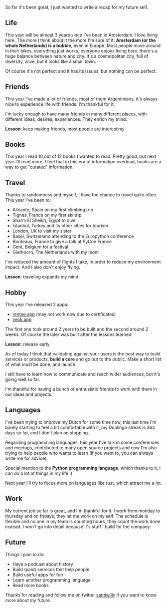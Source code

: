<!--
.. title: 2019 yearly retrospective
.. slug: 2019-yearly-retrospective
.. date: 2019-12-31 13:40:35 UTC-03:00
.. tags: self
.. category: self
.. link:
.. description: My 2019 retrospective talking about life
.. type: text
-->

So far it's been great, I just wanted to write a recap for my future self.

## Life

This year will be almost 3 years since I've been in Amsterdam. I love living here.
The more I think about it the more I'm sure of it: **Amsterdam (or the whole Netherlands) is a bubble**,
even in Europe.
Most people move around in their bikes, everything just works, everyone enjoys living here,
there's a huge balance between nature and city.
It's a cosmopolitan city, full of diversity, alive, but it looks like a small town.

Of course it's not perfect and it has its issues, but nothing can be perfect.

## Friends

This year I've made a lot of friends, most of them Argentinians,
it's always nice to experience life with friends. I'm thankful for it.

I'm lucky enough to have many friends in many different places, with different ideas,
desires, experiences. They enrich my mind.

**Lesson**: keep making friends, most people are interesting

## Books

This year I read 10 out of 12 books I wanted to read.
Pretty good, but next year I'll read more.
I feel that in this era of information overload, books are a way to get "curated" information.

## Travel

Thanks to randomness and myself, I have the chance to travel quite often.
This year I've been to:

- Alicante, Spain on my first climbing trip
- Tignes, France on my first ski trip
- Sharm El Sheikh, Egypt to dive
- Istanbul, Turkey and its other cities for tourism
- London, UK to visit my sister
- Basel, Switzerland attending to the Europython conference
- Bordeaux, France to give a talk at PyCon France
- Gent, Belgium for a festival
- Giethoorn, The Netherlands with my mom

I've reduced the amount of flights I take, in order to reduce my environment impact.
And I also don't enjoy flying.

**Lesson**: traveling expands my mind

## Hobby

This year I've released 2 apps:

- [rentee.app][rentee] (may not work now due to certificates)
- [veck.app][veck]

The first one took around 2 years to be built and the second around 2 weeks.
Of course the later was built after the lessons learned.

**Lesson**: release early

As of today I think that validating against your users is the best way to build services or products,
**build a core** and go out to the public. Make a short list of what must be done, and launch.

I still have to learn how to communicate and reach wider audiences, but it's going well so far.

I'm thankful for having a bunch of enthusistic friends to work with them in our
ideas and projects.

## Languages

I've been trying to improve my Dutch for some time now,
this last time I'm barely starting to feel a bit comfortable with it,
my Duolingo streak is 363 days so far, and I don't plan on stopping.

Regarding programming languages, this year I've talk in some conferences and meetups,
contributed to many open source projects and now I'm also trying to help people who wants to learn
(if you want to, you can always write me for advice).

Special mention to the **Python programming language**, which thanks to it,
I can do a lot of things in my life :)

Next year I'll try to focus more on languages like rust, which attract me a lot.

## Work

My current job so far is great, and I'm thankful for it.
I work from monday to thursday and on fridays, they let me work on my self.
The schedule is flexible and no one in my team is counting hours,
they count the work done instead.
I won't go into detail because it's stuff I build for the company.

## Future

Things I plan to do:

- Have a podcast about history
- Build (paid) services that help people
- Build useful apps for fun
- Learn another programming language
- Read more books

Thanks for reading and follow me on twitter [santiwilly][santiwilly] if you want to know more about my future.

[santiwilly]: https://twitter.com/santiwilly
[rentee]: https://rentee.app
[veck]: https://veck.app
